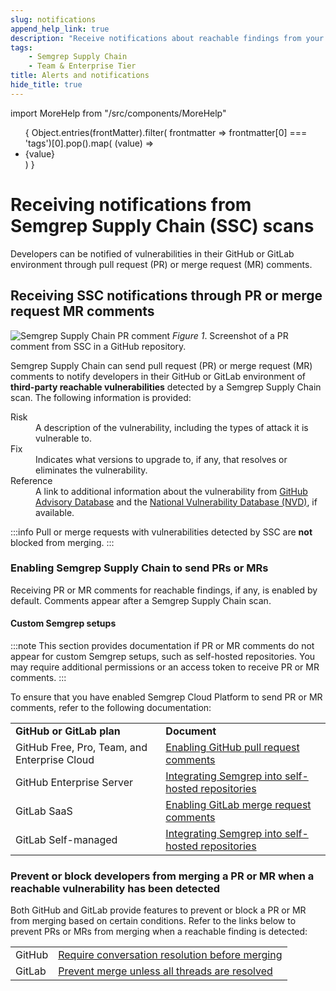 ```yaml
---
slug: notifications
append_help_link: true
description: "Receive notifications about reachable findings from your Semgrep Supply Chain scans."
tags:
    - Semgrep Supply Chain
    - Team & Enterprise Tier
title: Alerts and notifications 
hide_title: true
---
```


import MoreHelp from "/src/components/MoreHelp"

<ul id="tag__badge-list">
{
Object.entries(frontMatter).filter(
    frontmatter => frontmatter[0] === 'tags')[0].pop().map(
    (value) => <li class='tag__badge-item'>{value}</li> )
}
</ul>

# Receiving notifications from Semgrep Supply Chain (SSC) scans

Developers can be notified of vulnerabilities in their GitHub or GitLab environment through pull request (PR) or merge request (MR) comments.

## Receiving SSC notifications through PR or merge request MR comments

![Semgrep Supply Chain PR comment](/img/ssc-pr-comment.png#bordered)
_Figure 1_. Screenshot of a PR comment from SSC in a GitHub repository.

Semgrep Supply Chain can send pull request (PR) or merge request (MR) comments to notify developers in their GitHub or GitLab environment of **third-party reachable vulnerabilities** detected by a Semgrep Supply Chain scan. The following information is provided:

<dl>
<dt>Risk</dt>
<dd>A description of the vulnerability, including the types of attack it is vulnerable to.</dd>
<dt>Fix</dt>
<dd>Indicates what versions to upgrade to, if any, that resolves or eliminates the vulnerability.</dd>
<dt>Reference</dt>
<dd>A link to additional information about the vulnerability from <a href="https://github.com/advisories">GitHub Advisory Database</a> and the <a href="https://nvd.nist.gov/vuln">National Vulnerability Database (NVD)</a>, if available.</dd>
</dl>

:::info
Pull or merge requests with vulnerabilities detected by SSC are **not** blocked from merging.
:::


### Enabling Semgrep Supply Chain to send PRs or MRs

Receiving PR or MR comments for reachable findings, if any, is enabled by default. Comments appear after a Semgrep Supply Chain scan.

#### Custom Semgrep setups

:::note
This section provides documentation if PR or MR comments do not appear for custom Semgrep setups, such as self-hosted repositories. You may require additional permissions or an access token to receive PR or MR comments.
:::

To ensure that you have enabled Semgrep Cloud Platform to send PR or MR comments, refer to the following documentation:

<table>
<tr>
    <td><strong>GitHub or GitLab plan</strong></td>
    <td><strong>Document</strong></td>
</tr>
<tr>
    <td>GitHub Free, Pro, Team, and Enterprise Cloud</td>
    <td><a href="/docs/semgrep-app/notifications/#enabling-github-pull-request-comments">Enabling GitHub pull request comments</a></td>
</tr>
<tr>
    <td>GitHub Enterprise Server</td>
    <td><a href="/docs/semgrep-app/scm/">Integrating Semgrep into self-hosted repositories</a></td>
</tr>
<tr>
    <td>GitLab SaaS</td>
    <td><a href="/docs/semgrep-app/notifications/#enabling-gitlab-merge-request-comments">Enabling GitLab merge request comments</a></td>
</tr>
<tr>
    <td>GitLab Self-managed</td>
    <td><a href="/docs/semgrep-app/scm/">Integrating Semgrep into self-hosted repositories</a></td>
</tr>
</table>

### Prevent or block developers from merging a PR or MR when a reachable vulnerability has been detected

Both GitHub and GitLab provide features to prevent or block a PR or MR from merging based on certain conditions. Refer to the links below to prevent PRs or MRs from merging when a reachable finding is detected:

<table>
<tr>
    <td>GitHub</td>
    <td><a href="https://docs.github.com/en/repositories/configuring-branches-and-merges-in-your-repository/defining-the-mergeability-of-pull-requests/about-protected-branches#require-conversation-resolution-before-merging">Require conversation resolution before merging</a></td>
</tr>
<tr>
    <td>GitLab</td>
    <td><a href="https://docs.gitlab.com/ee/user/discussions/#prevent-merge-unless-all-threads-are-resolved">Prevent merge unless all threads are resolved</a></td>
</tr>
</table>

<MoreHelp />
